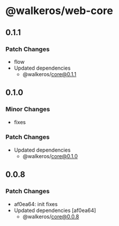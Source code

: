 # @walkeros/web-core

## 0.1.1

### Patch Changes

- flow
- Updated dependencies
  - @walkeros/core@0.1.1

## 0.1.0

### Minor Changes

- fixes

### Patch Changes

- Updated dependencies
  - @walkeros/core@0.1.0

## 0.0.8

### Patch Changes

- af0ea64: init fixes
- Updated dependencies [af0ea64]
  - @walkeros/core@0.0.8
